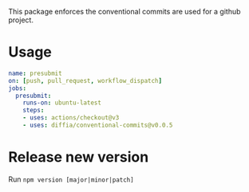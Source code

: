 This package enforces the conventional commits are used for a github project.

# Usage
```yaml
name: presubmit
on: [push, pull_request, workflow_dispatch]
jobs:
  presubmit:
    runs-on: ubuntu-latest
    steps:
    - uses: actions/checkout@v3
    - uses: diffia/conventional-commits@v0.0.5
```

# Release new version
Run `npm version [major|minor|patch]`
